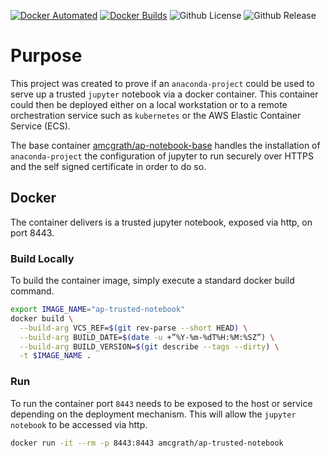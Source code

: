 [![Docker Automated](https://img.shields.io/docker/cloud/automated/amcgrath/ap-trusted-notebook)](https://hub.docker.com/r/amcgrath/ap-trusted-notebook) 
[![Docker Builds](https://img.shields.io/docker/cloud/build/amcgrath/ap-trusted-notebook)](https://hub.docker.com/r/amcgrath/ap-trusted-notebook/builds)
![Github License](https://img.shields.io/github/license/andrew-mcgrath/ap-trusted-notebook)
![Github Release](https://img.shields.io/github/v/release/andrew-mcgrath/ap-trusted-notebook)


# Purpose

This project was created to prove if an `anaconda-project` could be used to serve up a trusted `jupyter` notebook via
a docker container. This container could then be deployed either on a local workstation or to a remote orchestration 
service such as `kubernetes` or the AWS Elastic Container Service (ECS).

The base container [amcgrath/ap-notebook-base][ap-notebook-base] handles the installation of `anaconda-project` the
configuration of jupyter to run securely over HTTPS and the self signed certificate in order to do so.

## Docker

The container delivers is a trusted jupyter notebook, exposed via http, on port 8443.

### Build Locally

To build the container image, simply execute a standard docker build command.

```bash
export IMAGE_NAME="ap-trusted-notebook"
docker build \
  --build-arg VCS_REF=$(git rev-parse --short HEAD) \
  --build-arg BUILD_DATE=$(date -u +”%Y-%m-%dT%H:%M:%SZ”) \
  --build-arg BUILD_VERSION=$(git describe --tags --dirty) \
  -t $IMAGE_NAME .
```

### Run

To run the container port `8443` needs to be exposed to the host or service depending on the deployment mechanism.
This will allow the `jupyter notebook` to be accessed via http.

```bash
docker run -it --rm -p 8443:8443 amcgrath/ap-trusted-notebook
```
[ap-notebook-base]: https://hub.docker.com/r/amcgrath/ap-notebook-base